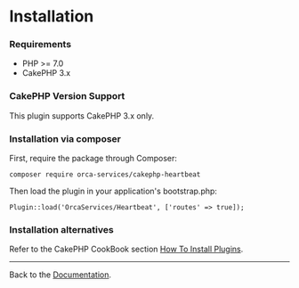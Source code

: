 Installation
============

### Requirements

- PHP >= 7.0
- CakePHP 3.x

### CakePHP Version Support

This plugin supports CakePHP 3.x only.

### Installation via composer

First, require the package through Composer:

````
composer require orca-services/cakephp-heartbeat
````

Then load the plugin in your application's bootstrap.php:

````
Plugin::load('OrcaServices/Heartbeat', ['routes' => true]);
````

### Installation alternatives

Refer to the CakePHP CookBook section
[How To Install Plugins](https://book.cakephp.org/3.0/en/plugins.html#manually-installing-a-plugin).

---

Back to the [Documentation](Home.md).
